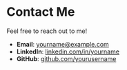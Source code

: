 # Contact Me

Feel free to reach out to me!

- **Email**: yourname@example.com
- **LinkedIn**: [linkedin.com/in/yourname](https://linkedin.com/in/yourname)
- **GitHub**: [github.com/yourusername](https://github.com/yourusername)
